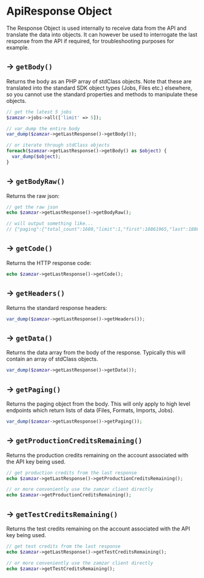 # ApiResponse Object

The Response Object is used internally to receive data from the API and translate the data into objects. It can however be used to interrogate the last response from the API if required, for troubleshooting purposes for example.

## -> <code>getBody()</code>

Returns the body as an PHP array of stdClass objects. Note that these are translated into the standard SDK object types (Jobs, Files etc.) elsewhere, so you cannot use the standard properties and methods to manipulate these objects.

```php
// get the latest 5 jobs
$zamzar->jobs->all(['limit' => 5]);

// var_dump the entire body
var_dump($zamzar->getLastResponse()->getBody());

// or iterate through stdClass objects
foreach($zamzar->getLastResponse()->getBody() as $object) {
  var_dump($object);
}
```

## -> <code>getBodyRaw()</code>

Returns the raw json:

```php
// get the raw json
echo $zamzar->getLastResponse()->getBodyRaw();

// will output something like...
// {"paging":{"total_count":1680,"limit":1,"first":18861965,"last":18861965},"data":[{"id":18861965,"key":"apikey","status":"successful","sandbox":false,"created_at":"2021-03-15T15:55:31Z",...
```

## -> <code>getCode()</code>

Returns the HTTP response code:

```php
echo $zamzar->getLastResponse()->getCode();
```

## -> <code>getHeaders()</code>

Returns the standard response headers:

```php
var_dump($zamzar->getLastResponse()->getHeaders());
```

## -> <code>getData()</code>

Returns the data array from the body of the response. Typically this will contain an array of stdClass objects.

```php
var_dump($zamzar->getLastResponse()->getData());
```

## -> <code>getPaging()</code>

Returns the paging object from the body. This will only apply to high level endpoints which return lists of data (Files, Formats, Imports, Jobs).

```php
var_dump($zamzar->getLastResponse()->getPaging());
```

## -> <code>getProductionCreditsRemaining()</code>

Returns the production credits remaining on the account associated with the API key being used. 

```php
// get production credits from the last response
echo $zamzar->getLastResponse()->getProductionCreditsRemaining();

// or more conveniently use the zamzar client directly
echo $zamzar->getProductionCreditsRemaining();
```

## -> <code>getTestCreditsRemaining()</code>

Returns the test credits remaining on the account associated with the API key being used. 

```php
// get test credits from the last response
echo $zamzar->getLastResponse()->getTestCreditsRemaining();

// or more conveniently use the zamzar client directly
echo $zamzar->getTestCreditsRemaining();
```
